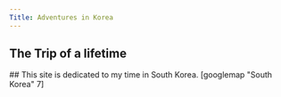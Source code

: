 ```yaml
---
Title: Adventures in Korea
---
```

<style>
body {
overflow-x: hidden;
}
.full-width {
	left: 50%;
	margin-left: -50vw;
	margin-right: -50vw;
	max-width: 100vw;
	position: relative;
	right: 50%;
	width: 100vw;
}
</style>
## The Trip of a lifetime
<div class="full-width" markdown="1">
</div>
## This site is dedicated to my time in South Korea. 
[googlemap "South Korea" 7]

